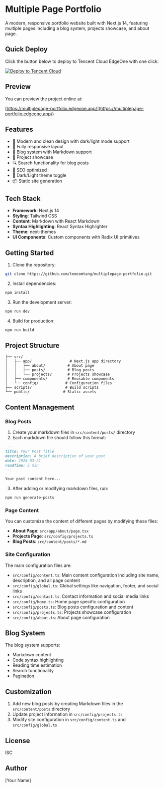 # Multiple Page Portfolio

A modern, responsive portfolio website built with Next.js 14, featuring multiple pages including a blog system, projects showcase, and about page.

## Quick Deploy

Click the button below to deploy to Tencent Cloud EdgeOne with one click:

[![Deploy to Tencent Cloud](https://img.shields.io/badge/Deploy%20to-Tencent%20Cloud-blue)](https://edgeone.ai/pages/new?template=https://github.com/tomcomtang/minimalist-portfolio&output-directory=./out&build-command=npm%20run%20build&install-command=npm%20install)

## Preview

You can preview the project online at:

[https://multiplepage-portfolio.edgeone.app/](https://multiplepage-portfolio.edgeone.app/)

## Features

- 🎨 Modern and clean design with dark/light mode support
- 📱 Fully responsive layout
- 📝 Blog system with Markdown support
- 🚀 Project showcase
- 🔍 Search functionality for blog posts
- 🎯 SEO optimized
- 🌙 Dark/Light theme toggle
- 📦 Static site generation

## Tech Stack

- **Framework**: Next.js 14
- **Styling**: Tailwind CSS
- **Content**: Markdown with React Markdown
- **Syntax Highlighting**: React Syntax Highlighter
- **Theme**: next-themes
- **UI Components**: Custom components with Radix UI primitives

## Getting Started

1. Clone the repository:

```bash
git clone https://github.com/tomcomtang/multiplepage-portfolio.git
```

2. Install dependencies:

```bash
npm install
```

3. Run the development server:

```bash
npm run dev
```

4. Build for production:

```bash
npm run build
```

## Project Structure

```
├── src/
│   ├── app/                 # Next.js app directory
│   │   ├── about/          # About page
│   │   ├── posts/          # Blog posts
│   │   └── projects/       # Projects showcase
│   ├── components/         # Reusable components
│   └── config/            # Configuration files
├── scripts/               # Build scripts
└── public/               # Static assets
```

## Content Management

### Blog Posts

1. Create your markdown files in `src/content/posts/` directory
2. Each markdown file should follow this format:

```markdown
---
title: Your Post Title
description: A brief description of your post
date: 2024-03-21
readTime: 5 min
---

Your post content here...
```

3. After adding or modifying markdown files, run:

```bash
npm run generate-posts
```

### Page Content

You can customize the content of different pages by modifying these files:

- **About Page**: `src/app/about/page.tsx`
- **Projects Page**: `src/config/projects.ts`
- **Blog Posts**: `src/content/posts/*.md`

### Site Configuration

The main configuration files are:

- `src/config/content.ts`: Main content configuration including site name, description, and all page content
- `src/config/global.ts`: Global settings like navigation, footer, and social links
- `src/config/contact.ts`: Contact information and social media links
- `src/config/home.ts`: Home page specific configuration
- `src/config/posts.ts`: Blog posts configuration and content
- `src/config/projects.ts`: Projects showcase configuration
- `src/config/about.ts`: About page configuration

## Blog System

The blog system supports:

- Markdown content
- Code syntax highlighting
- Reading time estimation
- Search functionality
- Pagination

## Customization

1. Add new blog posts by creating Markdown files in the `src/content/posts` directory
2. Update project information in `src/config/projects.ts`
3. Modify site configuration in `src/config/content.ts` and `src/config/global.ts`

## License

ISC

## Author

[Your Name]
